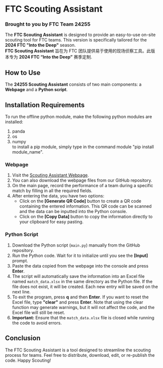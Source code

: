 # FTC Scouting Assistant
### Brought to you by FTC Team 24255

The **FTC Scouting Assistant** is designed to provide an easy-to-use on-site scouting tool for FTC teams. This version is specifically tailored for the **2024 FTC "Into the Deep"** season.\
**FTC Scouting Assistant** 旨在为 FTC 团队提供易于使用的现场侦察工具。此版本专为 **2024 FTC “Into the Deep”** 赛季定制.

## How to Use

The **24255 Scouting Assistant** consists of two main components: a **Webpage** and a **Python script**.

## Installation Requirements
To run the offline python module, make the following python modules are installed:
1. panda
2. os
3. numpy\
to install a pip module, simply type in the command module "pip install module_name".

### Webpage

1. Visit the [Scouting Assistant Webpage](https://24255scouting.github.io/).
2. You can also download the webpage files from our GitHub repository.
3. On the main page, record the performance of a team during a specific match by filling in all the required fields.
4. After entering the data, you have two options:
   - Click on the **[Generate QR Code]** button to create a QR code containing the entered information. This QR code can be scanned and the data can be inputted into the Python console.
   - Click on the **[Copy Data]** button to copy the information directly to your clipboard for easy pasting.

### Python Script

1. Download the Python script (`main.py`) manually from the GitHub repository.
2. Run the Python code. Wait for it to initialize until you see the **[Input]** prompt.
3. Paste the data copied from the webpage into the console and press **Enter**.
4. The script will automatically save the information into an Excel file named `match_data.xlsx` in the same directory as the Python file. If the file does not exist, it will be created. Each new entry will be saved on the next line.
5. To exit the program, press **q** and then **Enter**. If you want to reset the Excel file, type **"clear"** and press **Enter**. Note that using the clear function may generate warnings, but it will not affect the code, and the Excel file will still be reset.
6. **Important:** Ensure that the `match_data.xlsx` file is closed while running the code to avoid errors.

## Conclusion

The FTC Scouting Assistant is a tool designed to streamline the scouting process for teams. Feel free to distribute, download, edit, or re-publish the code. Happy Scouting!
